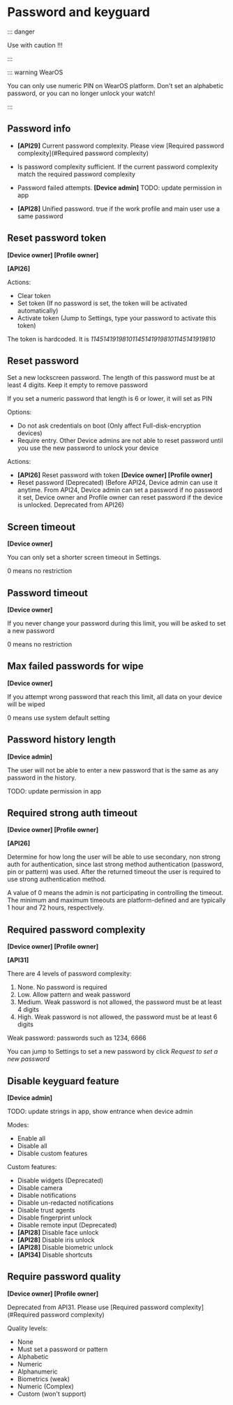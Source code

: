 # Password and keyguard

::: danger

Use with caution !!!

:::

::: warning WearOS

You can only use numeric PIN on WearOS platform. Don't set an alphabetic password, or you can no longer unlock your watch!

:::

## Password info

- **[API29]** Current password complexity. Please view [Required password complexity](#Required password complexity)

- Is password complexity sufficient. If the current password complexity match the required password complexity

- Password failed attempts. **[Device admin]** TODO: update permission in app

- **[API28]** Unified password. true if the work profile and main user use a same password

## Reset password token

**[Device owner] [Profile owner]**

**[API26]**

Actions:

- Clear token
- Set token (If no password is set, the token will be activated automatically)
- Activate token (Jump to Settings, type your password to activate this token)

The token is hardcoded. It is *114514191981011451419198101145141919810*

## Reset password

Set a new lockscreen password. The length of this password must be at least 4 digits. Keep it empty to remove password

If you set a numeric password that length is 6 or lower, it will set as PIN

Options: 

- Do not ask credentials on boot (Only affect Full-disk-encryption devices)
- Require entry. Other Device admins are not able to reset password until you use the new password to unlock your device

Actions: 

- **[API26]** Reset password with token **[Device owner] [Profile owner]**
- Reset password (Deprecated) (Before API24, Device admin can use it anytime. From API24, Device admin can set a password if no password it set, Device owner and Profile owner can reset password if the device is unlocked. Deprecated from API26)

## Screen timeout

**[Device owner]**

You can only set a shorter screen timeout in Settings. 

0 means no restriction

## Password timeout

**[Device owner]**

If you never change your password during this limit, you will be asked to set a new password

0 means no restriction

## Max failed passwords for wipe

**[Device owner]**

If you attempt wrong password that reach this limit, all data on your device will be wiped

0 means use system default setting

## Password history length

**[Device admin]**

The user will not be able to enter a new password that is the same as any password in the history. 

TODO: update permission in app

## Required strong auth timeout

**[Device owner] [Profile owner]**

**[API26]**

Determine for how long the user will be able to use secondary, non strong auth for authentication, since last strong method authentication (password, pin or pattern) was used. After the returned timeout the user is required to use strong authentication method.

A value of 0 means the admin is not participating in controlling the timeout. The minimum and maximum timeouts are platform-defined and are typically 1 hour and 72 hours, respectively.

## Required password complexity

**[Device owner] [Profile owner]**

**[API31]**

There are 4 levels of password complexity: 

1. None. No password is required
2. Low. Allow pattern and weak password
3. Medium. Weak password is not allowed, the password must be at least 4 digits
4. High. Weak password is not allowed, the password must be at least 6 digits

Weak password: passwords such as 1234, 6666

You can jump to Settings to set a new password by click _Request to set a new password_

## Disable keyguard feature

**[Device admin]**

TODO: update strings in app, show entrance when device admin

Modes: 

- Enable all
- Disable all
- Disable custom features

Custom features:

- Disable widgets (Deprecated)
- Disable camera
- Disable notifications
- Disable un-redacted notifications
- Disable trust agents
- Disable fingerprint unlock
- Disable remote input (Deprecated)
- **[API28]** Disable face unlock
- **[API28]** Disable iris unlock
- **[API28]** Disable biometric unlock
- **[API34]** Disable shortcuts

## Require password quality

**[Device owner] [Profile owner]**

Deprecated from API31. Please use [Required password complexity](#Required password complexity)

Quality levels:

- None
- Must set a password or pattern
- Alphabetic
- Numeric
- Alphanumeric
- Biometrics (weak)
- Numeric (Complex)
- Custom (won't support)
